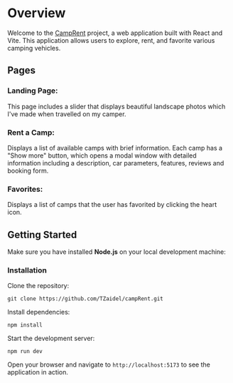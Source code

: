 # Overview

Welcome to the [CampRent](https://camp-rent.vercel.app/) project, a web application built with React
and Vite. This application allows users to explore, rent, and favorite various camping vehicles.

## Pages

### Landing Page:

This page includes a slider that displays beautiful landscape photos which I've made when travelled
on my camper.

### Rent a Camp:

Displays a list of available camps with brief information. Each camp has a "Show more" button, which
opens a modal window with detailed information including a description, car parameters, features,
reviews and booking form.

### Favorites:

Displays a list of camps that the user has favorited by clicking the heart icon.

## Getting Started

Make sure you have installed **Node.js** on your local development machine:

### Installation

Clone the repository:

```
git clone https://github.com/TZaidel/campRent.git
```

Install dependencies:

```
npm install
```

Start the development server:

```
npm run dev
```

Open your browser and navigate to `http://localhost:5173` to see the application in action.
